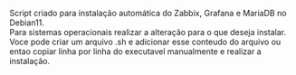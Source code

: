 Script criado para instalação automática do Zabbix, Grafana e MariaDB no Debian11. <br>
Para sistemas operacionais realizar a alteração para o que deseja instalar. <br>
Voce pode criar um arquivo .sh e adicionar esse conteudo do arquivo ou entao copiar linha por linha do executavel manualmente e realizar a instalação. <br>
